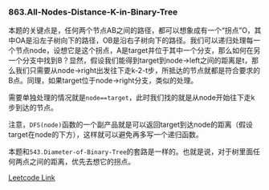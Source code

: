 ### 863.All-Nodes-Distance-K-in-Binary-Tree

本题的关键点是，任何两个节点AB之间的路径，都可以想象成有一个“拐点”O，其中OA是沿左子树向下的路径，OB是沿右子树向下的路径。我们可以递归处理每一个节点node，设想它是这个拐点，A是target并位于其中一个分支，那么如何在另一个分支中找到B？显然，假设我们能得到target到node->left之间的距离是t，那么我们只需要从node->right出发往下走k-2-t步，所抵达的节点就都是符合要求的B点。同理，如果target位于node->right分支，类似的处理。

需要单独处理的情况就是```node==target```，此时我们找的就是从node开始往下走k步到达的节点。

注意，```DFS(node)```函数的一个副产品就是可以返回target到达node的距离（假设target在node的下方），这样就可以避免再多写一个递归函数。

本题和```543.Diameter-of-Binary-Tree```的套路是一样的。也就是说，对于树里面任何两点之间的距离，优先去想它的拐点。


[Leetcode Link](https://leetcode.com/problems/all-nodes-distance-k-in-binary-tree)